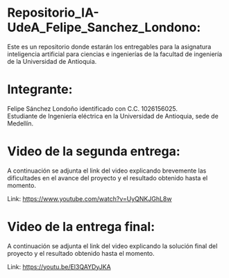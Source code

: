 # Repositorio_IA-UdeA_Felipe_Sanchez_Londono:
Este es un repositorio  donde estarán los entregables para la asignatura inteligencia artificial para ciencias e ingenierías de la facultad de ingeniería de la Universidad de Antioquia.

# Integrante:
Felipe Sánchez Londoño identificado con    C.C. 1026156025.      
Estudiante de Ingeniería eléctrica en la Universidad de Antioquia, sede de Medellín.

# Video de la segunda entrega:
A continuación se adjunta el link del video explicando brevemente las dificultades en el avance del proyecto y el resultado obtenido hasta el momento.

Link: https://www.youtube.com/watch?v=UyQNKJGhL8w

# Video de la entrega final:
A continuación se adjunta el link del video explicando la solución final del proyecto y el resultado obtenido hasta el momento.

Link: https://youtu.be/El3QAYDyJKA
